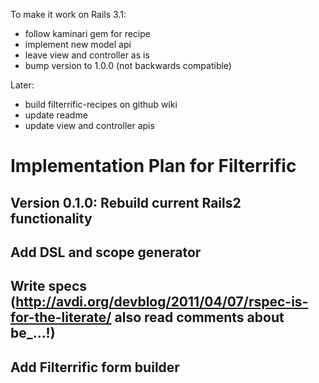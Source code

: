 To make it work on Rails 3.1:

* follow kaminari gem for recipe
* implement new model api
* leave view and controller as is
* bump version to 1.0.0 (not backwards compatible)

Later:
* build filterrific-recipes on github wiki
* update readme
* update view and controller apis


# Implementation Plan for Filterrific

## Version 0.1.0: Rebuild current Rails2 functionality

## Add DSL and scope generator
## Write specs (http://avdi.org/devblog/2011/04/07/rspec-is-for-the-literate/ also read comments about be_...!)
## Add Filterrific form builder

